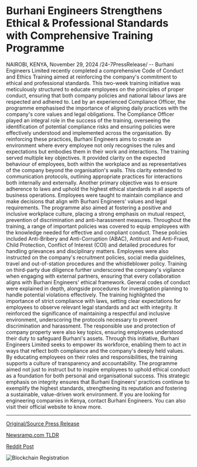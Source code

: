 # Burhani Engineers Strengthens Ethical & Professional Standards with Comprehensive Training Programme

NAIROBI, KENYA, November 29, 2024 /24-7PressRelease/ -- Burhani Engineers Limited recently completed a comprehensive Code of Conduct and Ethics Training aimed at reinforcing the company's commitment to ethical and professional standards. This two-week training initiative was meticulously structured to educate employees on the principles of proper conduct, ensuring that both company policies and national labour laws are respected and adhered to. Led by an experienced Compliance Officer, the programme emphasised the importance of aligning daily practices with the company's core values and legal obligations.  The Compliance Officer played an integral role in the success of the training, overseeing the identification of potential compliance risks and ensuring policies were effectively understood and implemented across the organisation. By reinforcing these practices, Burhani Engineers aims to create an environment where every employee not only recognises the rules and expectations but embodies them in their work and interactions.  The training served multiple key objectives. It provided clarity on the expected behaviour of employees, both within the workplace and as representatives of the company beyond the organisation's walls. This clarity extended to communication protocols, outlining appropriate practices for interactions both internally and externally.   Another primary objective was to ensure adherence to laws and uphold the highest ethical standards in all aspects of business operations. Employees were taught to maintain compliance and make decisions that align with Burhani Engineers' values and legal requirements. The programme also aimed at fostering a positive and inclusive workplace culture, placing a strong emphasis on mutual respect, prevention of discrimination and anti-harassment measures.  Throughout the training, a range of important policies was covered to equip employees with the knowledge needed for effective and compliant conduct. These policies included Anti-Bribery and Anti-Corruption (ABAC), Antitrust and Anti-Fraud, Child Protection, Conflict of Interest (COI) and detailed procedures for handling grievances and disciplinary matters. Employees were also instructed on the company's recruitment policies, social media guidelines, travel and out-of-station procedures and the whistleblower policy.   Training on third-party due diligence further underscored the company's vigilance when engaging with external partners, ensuring that every collaboration aligns with Burhani Engineers' ethical framework. General codes of conduct were explained in depth, alongside procedures for investigation planning to handle potential violations effectively.  The training highlighted the importance of strict compliance with laws, setting clear expectations for employees to observe relevant legal standards and act with integrity. It reinforced the significance of maintaining a respectful and inclusive environment, underscoring the protocols necessary to prevent discrimination and harassment. The responsible use and protection of company property were also key topics, ensuring employees understood their duty to safeguard Burhani's assets.  Through this initiative, Burhani Engineers Limited seeks to empower its workforce, enabling them to act in ways that reflect both compliance and the company's deeply held values. By educating employees on their roles and responsibilities, the training supports a culture of transparency and accountability.   The programme aimed not just to instruct but to inspire employees to uphold ethical conduct as a foundation for both personal and organisational success. This strategic emphasis on integrity ensures that Burhani Engineers' practices continue to exemplify the highest standards, strengthening its reputation and fostering a sustainable, value-driven work environment.  If you are looking for engineering companies in Kenya, contact Burhani Engineers. You can also visit their official website to know more. 

---

[Original/Source Press Release](https://www.24-7pressrelease.com/press-release/516674/burhani-engineers-strengthens-ethical-professional-standards-with-comprehensive-training-programme)
                    

[Newsramp.com TLDR](https://newsramp.com/curated-news/burhani-engineers-completes-comprehensive-code-of-conduct-and-ethics-training/118009bf00a40518c2333a062fd57daa) 

 



[Reddit Post](https://www.reddit.com/r/Leadership_Management/comments/1h2h3ir/burhani_engineers_completes_comprehensive_code_of/) 



![Blockchain Registration](https://cdn.newsramp.app/24-7PressRelease/qrcode/2411/29/calmV5Qa.webp)